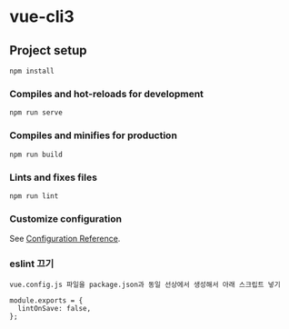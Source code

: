 # vue-cli3

## Project setup
```
npm install
```

### Compiles and hot-reloads for development
```
npm run serve
```

### Compiles and minifies for production
```
npm run build
```

### Lints and fixes files
```
npm run lint
```

### Customize configuration
See [Configuration Reference](https://cli.vuejs.org/config/).

### eslint 끄기
```
vue.config.js 파일을 package.json과 동일 선상에서 생성해서 아래 스크립트 넣기

module.exports = {
  lintOnSave: false,
};
```
